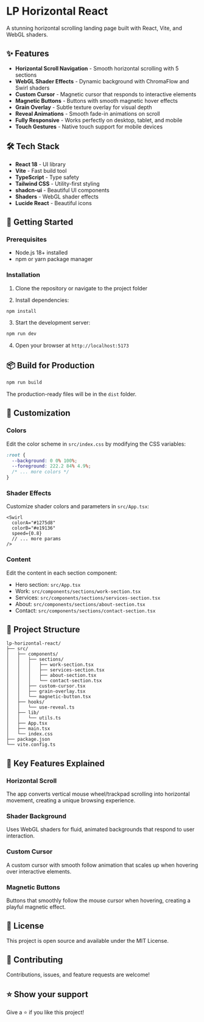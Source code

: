 # LP Horizontal React

A stunning horizontal scrolling landing page built with React, Vite, and WebGL shaders.

## ✨ Features

- **Horizontal Scroll Navigation** - Smooth horizontal scrolling with 5 sections
- **WebGL Shader Effects** - Dynamic background with ChromaFlow and Swirl shaders
- **Custom Cursor** - Magnetic cursor that responds to interactive elements
- **Magnetic Buttons** - Buttons with smooth magnetic hover effects
- **Grain Overlay** - Subtle texture overlay for visual depth
- **Reveal Animations** - Smooth fade-in animations on scroll
- **Fully Responsive** - Works perfectly on desktop, tablet, and mobile
- **Touch Gestures** - Native touch support for mobile devices

## 🛠️ Tech Stack

- **React 18** - UI library
- **Vite** - Fast build tool
- **TypeScript** - Type safety
- **Tailwind CSS** - Utility-first styling
- **shadcn-ui** - Beautiful UI components
- **Shaders** - WebGL shader effects
- **Lucide React** - Beautiful icons

## 🚀 Getting Started

### Prerequisites

- Node.js 18+ installed
- npm or yarn package manager

### Installation

1. Clone the repository or navigate to the project folder

2. Install dependencies:
```bash
npm install
```

3. Start the development server:
```bash
npm run dev
```

4. Open your browser at `http://localhost:5173`

## 📦 Build for Production

```bash
npm run build
```

The production-ready files will be in the `dist` folder.

## 🎨 Customization

### Colors

Edit the color scheme in `src/index.css` by modifying the CSS variables:

```css
:root {
  --background: 0 0% 100%;
  --foreground: 222.2 84% 4.9%;
  /* ... more colors */
}
```

### Shader Effects

Customize shader colors and parameters in `src/App.tsx`:

```tsx
<Swirl
  colorA="#1275d8"
  colorB="#e19136"
  speed={0.8}
  // ... more params
/>
```

### Content

Edit the content in each section component:
- Hero section: `src/App.tsx`
- Work: `src/components/sections/work-section.tsx`
- Services: `src/components/sections/services-section.tsx`
- About: `src/components/sections/about-section.tsx`
- Contact: `src/components/sections/contact-section.tsx`

## 📁 Project Structure

```
lp-horizontal-react/
├── src/
│   ├── components/
│   │   ├── sections/
│   │   │   ├── work-section.tsx
│   │   │   ├── services-section.tsx
│   │   │   ├── about-section.tsx
│   │   │   └── contact-section.tsx
│   │   ├── custom-cursor.tsx
│   │   ├── grain-overlay.tsx
│   │   └── magnetic-button.tsx
│   ├── hooks/
│   │   └── use-reveal.ts
│   ├── lib/
│   │   └── utils.ts
│   ├── App.tsx
│   ├── main.tsx
│   └── index.css
├── package.json
└── vite.config.ts
```

## 🎯 Key Features Explained

### Horizontal Scroll

The app converts vertical mouse wheel/trackpad scrolling into horizontal movement, creating a unique browsing experience.

### Shader Background

Uses WebGL shaders for fluid, animated backgrounds that respond to user interaction.

### Custom Cursor

A custom cursor with smooth follow animation that scales up when hovering over interactive elements.

### Magnetic Buttons

Buttons that smoothly follow the mouse cursor when hovering, creating a playful magnetic effect.

## 📝 License

This project is open source and available under the MIT License.

## 🤝 Contributing

Contributions, issues, and feature requests are welcome!

## ⭐ Show your support

Give a ⭐️ if you like this project!

